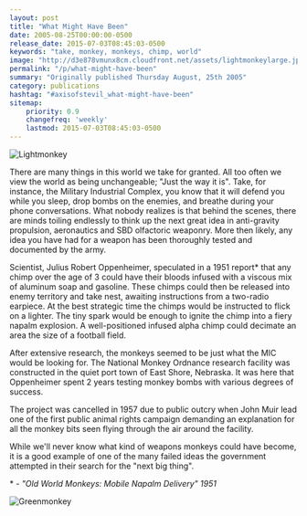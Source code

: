 ```yaml
---
layout: post
title: "What Might Have Been"
date: 2005-08-25T00:00:00-0500
release_date: 2015-07-03T08:45:03-0500
keywords: "take, monkey, monkeys, chimp, world"
image: "http://d3e878vmunx8cm.cloudfront.net/assets/lightmonkeylarge.jpg"
permalink: "/p/what-might-have-been"
summary: "Originally published Thursday August, 25th 2005"
category: publications
hashtag: "#axisofstevil_what-might-have-been"
sitemap:
    priority: 0.9
    changefreq: 'weekly'
    lastmod: 2015-07-03T08:45:03-0500
---
```


[id_1]: http://d3e878vmunx8cm.cloudfront.net/assets/lightmonkeylarge.jpg "Lightmonkey"[id_2]: http://d3e878vmunx8cm.cloudfront.net/assets/greenmonkeylarge.jpg "Greenmonkey"![Lightmonkey][id_1]

There are many things in this world we take for granted. All too often we view the world as being unchangeable; "Just the way it is". Take, for instance, the Military Industrial Complex, you know that it will defend you while you sleep, drop bombs on the enemies, and breathe during your phone conversations. What nobody realizes is that behind the scenes, there are minds toiling endlessly to think up the next great idea in anti-gravity propulsion, aeronautics and SBD olfactoric weaponry. More then likely, any idea you have had for a weapon has been thoroughly tested and documented by the army.

Scientist, Julius Robert Oppenheimer, speculated in a 1951 report* that any chimp over the age of 3 could have their bloods infused with a viscous mix of aluminum soap and gasoline. These chimps could then be released into enemy territory and take nest, awaiting instructions from a two-radio earpiece. At the best strategic time the chimps would be instructed to flick on a lighter. The tiny spark would be enough to ignite the chimp into a fiery napalm explosion. A well-positioned infused alpha chimp could decimate an area the size of a football field.

After extensive research, the monkeys seemed to be just what the MIC would be looking for. The National Monkey Ordnance research facility was constructed in the quiet port town of East Shore, Nebraska. It was here that Oppenheimer spent 2 years testing monkey bombs with various degrees of success.

The project was cancelled in 1957 due to public outcry when John Muir lead one of the first public animal rights campaign demanding an explanation for all the monkey bits seen flying through the air around the facility.

While we'll never know what kind of weapons monkeys could have become, it is a good example of one of the many failed ideas the government attempted in their search for the "next big thing".

\* - *"Old World Monkeys: Mobile Napalm Delivery" 1951*

![Greenmonkey][id_2]
